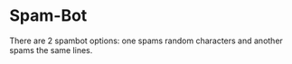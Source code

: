 # Spam-Bot
There are 2 spambot options: one spams random characters and another spams the same lines.
